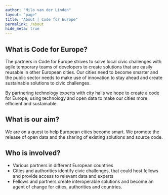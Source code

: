 ```yaml
---
author: "Milo van der Linden"
layout: "page"
title: "About | Code for Europe"
permalink: /about
hide_meta: true
---
```


## What is Code for Europe?

The partners in Code for Europe strives to solve local civic challenges with agile temporary teams of developers to create solutions that are easily reusable in other European cities. Our cities need to become smarter and the public sector needs to make use of innovation to stay ahead and create sustainable solutions to civic challenges.

By partnering technology experts with city halls we hope to create a code for Europe; using technology and open data to make our cities more efficient and sustainable.

## What is our aim?

We are on a quest to help European cities become smart. We promote the release of
open data and the sharing of existing solutions and source code.

## Who is involved?

* Various partners in different European countries
* Cities and authorities identify civic challenges, that could host fellows and provide access to relevant data and experts
* Fellows and partners create interoperable solutions and become an agent of change for cities, authorities and countries.